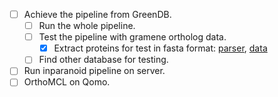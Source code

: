 - [ ] Achieve the pipeline from GreenDB.
  - [ ] Run the whole pipeline.
  - [ ] Test the pipeline with gramene ortholog data.
    - [x] Extract proteins for test in fasta format: [parser](https://github.com/daweih/plantortho/blob/master/parser/leaf_nodes_species2pep_fa.emf.parser.pl), [data](https://github.com/daweih/plantortho/tree/master/pipeline)
  - [ ] Find other database for testing.
- [ ] Run inparanoid pipeline on server.
- [ ] OrthoMCL on Qomo.